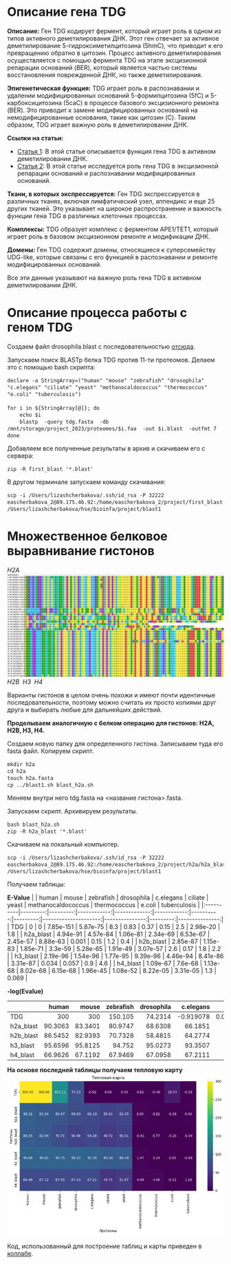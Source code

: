 # Описание гена TDG

**Описание:** Ген TDG кодирует фермент, который играет роль в одном из типов активного деметилирования ДНК. Этот ген отвечает за активное деметилирование 5-гидроксиметилцитозина (5hmC), что приводит к его превращению обратно в цитозин. Процесс активного деметилирования осуществляется с помощью фермента TDG на этапе эксцизионной репарации оснований (BER), который является частью системы восстановления поврежденной ДНК, но также деметилирования.

**Эпигенетическая функция:** TDG играет роль в распознавании и удалении модифицированных оснований 5-формилцитозина (5fC) и 5-карбоксицитозина (5caC) в процессе базового эксцизионного ремонта (BER). Это приводит к замене модифицированных оснований на немодифицированные основания, такие как цитозин (C). Таким образом, TDG играет важную роль в деметилировании ДНК.

**Ссылки на статьи:**
- [Статья 1](https://pubmed.ncbi.nlm.nih.gov/24153300/): В этой статье описывается функция гена TDG в активном деметилировании ДНК.
- [Статья 2](https://www.nature.com/articles/ncomms10806): В этой статье исследуется роль гена TDG в эксцизионной репарации оснований и распознавании модифицированных оснований.

**Ткани, в которых экспрессируется:** Ген TDG экспрессируется в различных тканях, включая лимфатический узел, аппендикс и еще 25 других тканей. Это указывает на широкое распространение и важность функции гена TDG в различных клеточных процессах.

**Комплексы:** TDG образует комплекс с ферментом APE1/TET1, который играет роль в базовом эксцизионном ремонте и модификации ДНК.

**Домены:** Ген TDG содержит домены, относящиеся к суперсемейству UDG-like, которые связаны с его функцией в распознавании и ремонте модифицированных оснований.

Все эти данные указывают на важную роль гена TDG в активном деметилировании ДНК.

# Описание процесса работы с геном TDG

Создаем файл drosophila.blast с последовательностью [отсюда](https://genome.ucsc.edu/cgi-bin/hgGene?hgsid=1642477790_R4rptSoOdAkvf2a3AR4gZJd1VK2j&hgg_do_getProteinSeq=1&hgg_gene=ENST00000266775.13).

Запускаем поиск BLASTp белка TDG против 11-ти протеомов.
Делаем это с помощью bash скрипта:

```
declare -a StringArray=("human" "mouse" "zebrafish" "drosophila" "c.elegans" "ciliate" "yeast" "methanocaldococcus" "thermococcus" "e.coli" "tuberculosis")

for i in ${StringArray[@]}; do
    echo $i
    blastp  -query tdg.fasta  -db /mnt/storage/project_2023/proteomes/$i.faa  -out $i.blast  -outfmt 7
done
```
Добавляем все полученные результаты в архив и скачиваем его с сервера:

```
zip -R first_blast '*.blast'
```
В другом терминале запускаем команду скачивания:
```
scp -i /Users/lizashcherbakova/.ssh/id_rsa -P 32222 eascherbakova_2@89.175.46.92:/home/eascherbakova_2/project/first_blast.zip /Users/lizashcherbakova/hse/bioinfa/project/blast1
```
# Множественное белковое выравнивание гистонов

*H2A*
![H2A](h2a.jpeg)
*H2B*
![]()
*H3*
![]()
*H4*
![]()

Варианты гистонов в целом очень похожи и имеют почти идентичные последовательности, поэтому можно считать их просто копиями друг друга и выбирать любые для дальнейших действий.

**Проделываем аналогичную c белком операцию для гистонов: H2A, H2B, H3, H4.**

Создаем новую папку для определенного гистона.
Записываем туда его fasta файл.
Копируем скрипт.
```
mkdir h2a
cd h2a
touch h2a.fasta
cp ../blast1.sh blast_h2a.sh
```
Меняем внутри него tdg.fasta на <название гистона>.fasta.

Запускаем скрипт.
Архивируем результаты.
```
bash blast_h2a.sh 
zip -R h2a_blast '*.blast'
```
Скачиваем на локальный компьютер.
```
scp -i /Users/lizashcherbakova/.ssh/id_rsa -P 32222 eascherbakova_2@89.175.46.92:/home/eascherbakova_2/project/h2a/h2a_blast.zip /Users/lizashcherbakova/hse/bioinfa/project/blast1
```
Получаем таблицы:

**E-Value**
|           |    human |    mouse |   zebrafish |   drosophila |   c.elegans |   ciliate |    yeast |   methanocaldococcus |   thermococcus |   e.coli |   tuberculosis |
|:----------|---------:|---------:|------------:|-------------:|------------:|----------:|---------:|---------------------:|---------------:|---------:|---------------:|
| TDG       | 0        | 0        |   7.85e-151 |     5.87e-75 |    8.3      |  0.83     | 0.37     |             0.15     |       2.5      | 2.98e-20 |          1.8   |
| h2a_blast | 4.94e-91 | 4.57e-84 |   1.06e-81  |     2.34e-69 |    6.53e-67 |  2.45e-57 | 8.88e-63 |             0.001    |       0.15     | 1.2      |          0.4   |
| h2b_blast | 2.85e-87 | 1.15e-83 |   1.85e-71  |     3.3e-59  |    5.28e-65 |  1.91e-49 | 3.07e-57 |             2.6      |       0.17     | 1.8      |          2.2   |
| h3_blast  | 2.19e-96 | 1.54e-96 |   1.77e-95  |     9.39e-96 |    4.46e-94 |  8.41e-86 | 3.31e-87 |             0.034    |       0.057    | 0.9      |          4.6   |
| h4_blast  | 1.09e-67 | 7.6e-68  |   1.13e-68  |     8.02e-68 |    6.15e-68 |  1.96e-45 | 1.08e-52 |             8.22e-05 |       3.31e-05 | 1.3      |          0.069 |

**-log(Evalue)**

|           |    human |    mouse |   zebrafish |   drosophila |   c.elegans |    ciliate |     yeast |   methanocaldococcus |   thermococcus |     e.coli |   tuberculosis |
|:----------|---------:|---------:|------------:|-------------:|------------:|-----------:|----------:|---------------------:|---------------:|-----------:|---------------:|
| TDG       | 300      | 300      |    150.105  |      74.2314 |   -0.919078 |  0.0809219 |  0.431798 |             0.823909 |      -0.39794  | 19.5258    |      -0.255273 |
| h2a_blast |  90.3063 |  83.3401 |     80.9747 |      68.6308 |   66.1851   | 56.6108    | 62.0516   |             3        |       0.823909 | -0.0791812 |       0.39794  |
| h2b_blast |  86.5452 |  82.9393 |     70.7328 |      58.4815 |   64.2774   | 48.719     | 56.5129   |            -0.414973 |       0.769551 | -0.255273  |      -0.342423 |
| h3_blast  |  95.6596 |  95.8125 |     94.752  |      95.0273 |   93.3507   | 85.0752    | 86.4802   |             1.46852  |       1.24413  |  0.0457575 |      -0.662758 |
| h4_blast  |  66.9626 |  67.1192 |     67.9469 |      67.0958 |   67.2111   | 44.7077    | 51.9666   |             4.08513  |       4.48017  | -0.113943  |       1.16115  |

**На основе последней таблицы получаем тепловую карту**
![headmap](heat_map.png)


Код, использованный для построение таблиц и карты приведен в [коллабе](https://colab.research.google.com/drive/1mO3n4eBgCozRHvXl1Y0eCVRRTz88oDo9?usp=sharing).
